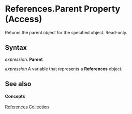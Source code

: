 
# References.Parent Property (Access)

Returns the parent object for the specified object. Read-only.


## Syntax

 _expression_. **Parent**

 _expression_ A variable that represents a **References** object.


## See also


#### Concepts


[References Collection](ac020382-4ece-f138-d1b9-d05b0fe0f523.md)
